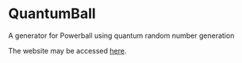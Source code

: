 # QuantumBall
A generator for Powerball using quantum random number generation

The website may be accessed [here](https://czaplickijakub.github.io/QuantumBall/).
